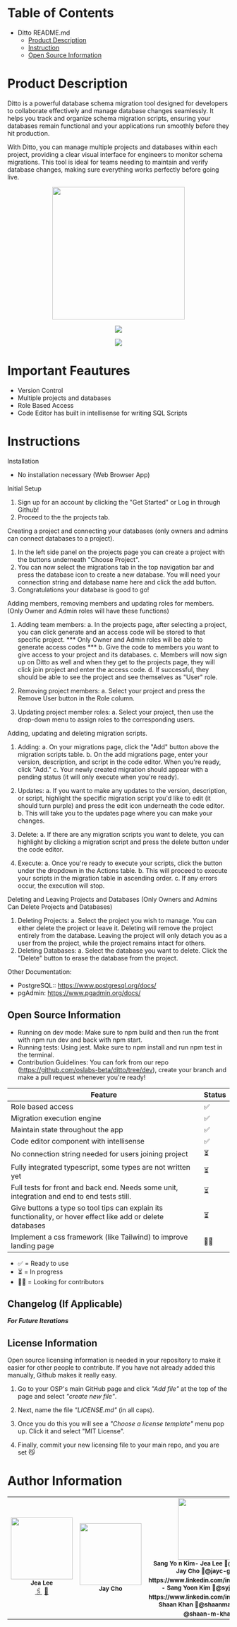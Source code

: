 # Table of Contents
- Ditto README.md
    - [Product Description](#product-description)
    - [Instruction](#instructions)
    - [Open Source Information](#open-source-information)

# Product Description
Ditto is a powerful database schema migration tool designed for developers to collaborate effectively and manage database changes seamlessly. It helps you track and organize schema migration scripts, ensuring your databases remain functional and your applications run smoothly before they hit production.

With Ditto, you can manage multiple projects and databases within each project, providing a clear visual interface for engineers to monitor schema migrations. This tool is ideal for teams needing to maintain and verify database changes, making sure everything works perfectly before going live.

  <p align="center">
  <img src="./client/src/assets/logo.webp" style="width: 300px; height: auto;" />
  </p>

  <p align="center">
  <img src="./client/src/assets/img/landing.webp" />
  </p>

  <p align="center">
  <img src="./client/src/assets/img/migrations.webp" />
  </p>

# Important Feautures
- Version Control
- Multiple projects and databases
- Role Based Access
- Code Editor has built in intellisense for writing SQL Scripts


# Instructions
Installation

- No installation necessary (Web Browser App)

Initial Setup 
1. Sign up for an account by clicking the "Get Started" or Log in through Github!
2. Proceed to the the projects tab.

Creating a project and connecting your databases (only owners and admins can connect databases to a project).
1. In the left side panel on the projects page you can create a project with the buttons underneath "Choose Project".
2. You can now select the migrations tab in the top navigation bar and press the database icon to create a new database. You will need your connection string and database name here and click the add button.
3. Congratulations your database is good to go!

Adding members, removing members and updating roles for members.
(Only Owner and Admin roles will have these functions)
1. Adding team members:
    a. In the projects page, after selecting a project, you can click generate and an access code will be stored to that specific project. *** Only Owner and Admin roles will be          able to generate access codes ***
    b. Give the code to members you want to give access to your project and its databases.
    c. Members will now sign up on Ditto as well and when they get to the projects page, they will click join project and enter the access code.
    d. If successful, they should be able to see the project and see themselves as "User" role.

2. Removing project members:
    a. Select your project and press the Remove User button in the Role column.

3. Updating project member roles:
    a. Select your project, then use the drop-down menu to assign roles to the corresponding users.

Adding, updating and deleting migration scripts.
1. Adding:
    a. On your migrations page, click the "Add" button above the migration scripts table.
    b. On the add migrations page, enter your version, description, and script in the code editor. When you're ready, click "Add."
    c. Your newly created migration should appear with a pending status (it will only execute when you're ready).

2. Updates:
    a. If you want to make any updates to the version, description, or script, highlight the specific migration script you'd like to edit (it should turn purple) and press the            edit icon underneath the code editor.
    b. This will take you to the updates page where you can make your changes.

3. Delete:
    a. If there are any migration scripts you want to delete, you can highlight by clicking a migration script and press the delete button under the code editor.

4. Execute:
    a. Once you're ready to execute your scripts, click the button under the dropdown in the Actions table.
    b. This will proceed to execute your scripts in the migration table in ascending order.
    c. If any errors occur, the execution will stop.

Deleting and Leaving Projects and Databases (Only Owners and Admins Can Delete Projects and Databases)
1. Deleting Projects:
    a. Select the project you wish to manage. You can either delete the project or leave it. Deleting will remove the project entirely from the database. Leaving the project will         only detach you as a user from the project, while the project remains intact for others.
2. Deleting Databases:
    a. Select the database you want to delete. Click the "Delete" button to erase the database from the project.

Other Documentation:
- PostgreSQL:: https://www.postgresql.org/docs/
- pgAdmin: https://www.pgadmin.org/docs/

## Open Source Information
- Running on dev mode: Make sure to npm build and then run the front with npm run dev and back with npm start.
- Running tests: Using jest. Make sure to npm install and run npm test in the terminal.
- Contribution Guidelines: You can fork from our repo (https://github.com/oslabs-beta/ditto/tree/dev), create your branch and make a pull request whenever you're ready!


| Feature                                                                               | Status    |
|---------------------------------------------------------------------------------------|-----------|
| Role based access                                                                     | ✅        |
| Migration execution engine     | ✅        |
| Maintain state throughout the app                                                                     | ✅        |
| Code editor component with intellisense                                                                  | ✅        |
| No connection string needed for users joining project                                                                     | ⏳        |
| Fully integrated typescript, some types are not written yet                                                      | ⏳        |
| Full tests for front and back end. Needs some unit, integration and end to end tests still.                                    | ⏳        |
| Give buttons a type so tool tips can explain its functionality, or hover effect like add or delete databases                                  | ⏳        |
| Implement a css framework (like Tailwind) to improve landing page                                 | 🙏🏻        |

- ✅ = Ready to use
- ⏳ = In progress
- 🙏🏻 = Looking for contributors


## Changelog (If Applicable)
***For Future Iterations***


## License Information

Open source licensing information is needed in your repository to make it easier for other people to contribute. If you have not already added this manually, Github makes it really easy. 

1. Go to your OSP's main GitHub page and click _"Add file"_ at the top of the page and select _"create new file"_. 

1. Next, name the file _"LICENSE.md"_ (in all caps). 

1. Once you do this you will see a _"Choose a license template"_ menu pop up. Click it and select "MIT License".

1. Finally, commit your new licensing file to your main repo, and you are set 😼




# Author Information

<table>
  <tr>
    <td align="center">
      <img src="" width="140px;" alt=""/>
      <br />
      <sub><b>Jea Lee</b></sub>
      <br />
      <a href="https://www.linkedin.com/in/jealee44">🖇️</a>
      <a href="https://github.com/jealee44">🐙</a>
    </td>
    <td align="center">
    <img src="" width="140px" alt="" />
    <br />
    <sub><b>Jay Cho</b></sub>
    <br />
    <a href="https://github.com/jayc-gh"></a>
    <a href="https://www.linkedin.com/in/jaycho1017"></a>
    </td>
    <td align="center">
    <img src="" width="140px" alt="" />
    <br />
    <sub><b>Sang Yo
n Kim</>- Jea Lee
🐙@jealee44
- Jay Cho
🐙@jayc-gh
🖇️https://www.linkedin.com/in/jaycho1017/
- Sang Yoon Kim
🐙@syjeffkim
🖇️https://www.linkedin.com/in/syoonk32/
- Shaan Khan
🐙@shaanmalkovich
🖇️@shaan-m-khan

